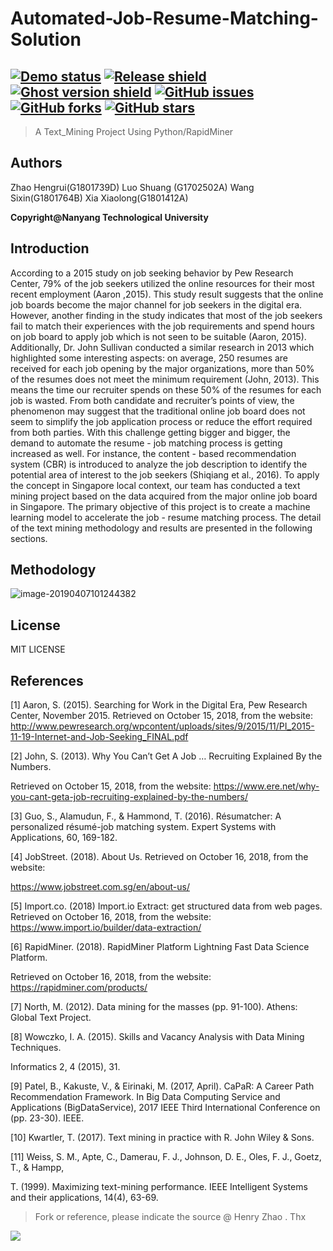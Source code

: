 # Automated-Job-Resume-Matching-Solution 
[![Demo status](https://img.shields.io/badge/live%20demo-online-brightgreen.svg)](https://boo-demo.poeticthemes.com)
[![Release shield](https://img.shields.io/github/release/PoeticThemes/boo.svg)](https://github.com/PoeticThemes/boo/releases)
[![Ghost version shield](https://img.shields.io/badge/ghost%20version->=%202.2.0-00BCD4.svg)](https://github.com/PoeticThemes/boo/releases)
[![GitHub issues](https://img.shields.io/github/issues/PoeticThemes/boo.svg)](https://github.com/PoeticThemes/boo/issues)
[![GitHub forks](https://img.shields.io/github/forks/PoeticThemes/boo.svg)](https://github.com/PoeticThemes/boo/network)
[![GitHub stars](https://img.shields.io/github/stars/PoeticThemes/boo.svg?style=social&label=Star)](https://github.com/PoeticThemes/boo/stargazers)
---
> A Text_Mining Project Using Python/RapidMiner
## Authors
Zhao Hengrui(G1801739D)
Luo Shuang (G1702502A) 
Wang Sixin(G1801764B) 
Xia Xiaolong(G1801412A) 

**Copyright@Nanyang Technological University**

## Introduction
According to a 2015 study on job seeking behavior by Pew Research Center, 79% of the job seekers utilized the online resources for their most recent employment (Aaron ,2015). This study result suggests that the online job boards become the major channel for job seekers in the digital era. However, another finding in the study indicates that most of the job seekers fail to match their experiences with the job requirements and spend hours on job board to apply job which is not seen to be suitable (Aaron, 2015). Additionally, Dr. John Sullivan conducted a similar research in 2013 which highlighted some interesting aspects: on average, 250 resumes are received for each job opening by the major organizations, more than 50% of the resumes does not meet the minimum requirement (John, 2013). This means the time our recruiter spends on these 50% of the resumes for each job is wasted. From both candidate and recruiter’s points of view, the phenomenon may suggest that the traditional online job board does not seem to simplify the job application process or reduce the effort required from both parties. With this challenge getting bigger and bigger, the demand to automate the resume - job matching process is getting increased as well. For instance, the content - based recommendation system (CBR) is introduced to analyze the job description to identify the potential area of interest to the job seekers (Shiqiang et al., 2016). To apply the concept in Singapore local context, our team has conducted a text mining project based on the data acquired from the major online job board in Singapore. The primary objective of this project is to create a machine learning model to accelerate the job - resume matching process. The detail of the text mining methodology and results are presented in the following sections.

## Methodology
![image-20190407101244382](https://ws2.sinaimg.cn/large/006tNc79gy1g1tule2sanj30t80ei7h4.jpg)

## License
MIT LICENSE

## References

[1] Aaron, S. (2015). Searching for Work in the Digital Era, Pew Research Center, November 2015. Retrieved on October 15, 2018, from the website: http://www.pewresearch.org/wpcontent/uploads/sites/9/2015/11/PI_2015-11-19-Internet-and-Job-Seeking_FINAL.pdf

[2] John, S. (2013). Why You Can’t Get A Job … Recruiting Explained By the Numbers.

Retrieved on October 15, 2018, from the website: https://www.ere.net/why-you-cant-geta-job-recruiting-explained-by-the-numbers/

[3] Guo, S., Alamudun, F., & Hammond, T. (2016). Résumatcher: A personalized résumé-job matching system. Expert Systems with Applications, 60, 169-182.

[4] JobStreet. (2018). About Us. Retrieved on October 16, 2018, from the website:

https://www.jobstreet.com.sg/en/about-us/

[5] Import.co. (2018) Import.io Extract: get structured data from web pages. Retrieved on October 16, 2018, from the website: https://www.import.io/builder/data-extraction/

[6] RapidMiner. (2018). RapidMiner Platform Lightning Fast Data Science Platform.

Retrieved on October 16, 2018, from the website: https://rapidminer.com/products/

[7] North, M. (2012). Data mining for the masses (pp. 91-100). Athens: Global Text Project.

[8] Wowczko, I. A. (2015). Skills and Vacancy Analysis with Data Mining Techniques.

Informatics 2, 4 (2015), 31.

[9] Patel, B., Kakuste, V., & Eirinaki, M. (2017, April). CaPaR: A Career Path Recommendation Framework. In Big Data Computing Service and Applications (BigDataService), 2017 IEEE Third International Conference on (pp. 23-30). IEEE.

[10] Kwartler, T. (2017). Text mining in practice with R. John Wiley & Sons.

[11] Weiss, S. M., Apte, C., Damerau, F. J., Johnson, D. E., Oles, F. J., Goetz, T., & Hampp,

T. (1999). Maximizing text-mining performance. IEEE Intelligent Systems and their applications, 14(4), 63-69.

> Fork or reference, please indicate the source @ Henry Zhao . Thx

![](https://ws2.sinaimg.cn/large/006tKfTcgy1g17e2dj9n9j30bw028aam.jpg)
